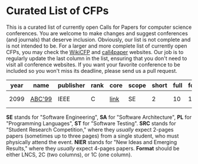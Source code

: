 # Curated List of CFPs

This is a curated list of currently open Calls for Papers for computer
science conferences. You are welcome to make changes and suggest conferences
(and journals) that deserve inclusion. Obviously, our list is not complete
and is not intended to be. For a larger and more complete list of
currently open CFPs,
you may check the [WikiCFP](http://www.wikicfp.com/cfp/) and
[call4paper](https://www.call4paper.com/) websites.
Our job is to regularly update the last column in the list, ensuring that
you don't need to visit all conference websites. If you want your favorite
conference to be included so you won't miss its deadline,
please send us a pull request.
<!-- events -->
| year | name | publisher | rank | core | scope | short | full | format | cfp | country |
| --- | --- | --- | --- | --- | --- | --- | --- | --- | --- | --- |
| 2099 | [ABC'99](https://conf.researchr.org/series/abc) | IEEE | C | [link](https://portal.core.edu.au/conf-ranks/2099) | SE | 2 | 10 | 1C | 2099-12-31 | Antarctica |

<!-- events -->
**SE** stands for "Software Engineering",
**SA** for "Software Architecture",
**PL** for "Programming Languages",
**ST** for "Software Testing".
**SRC** stands for "Student Research Competition," where they _usually_ expect
2-pages papers (sometimes up to three pages)
from a single student, who must physically attend the event.
**NIER** stands for "New Ideas and Emerging Results," where
they _usually_ expect 4-pages papers.
**Format** should be either LNCS, 2C (two columns), or 1C (one column).
